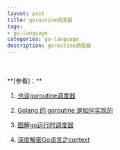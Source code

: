 ```yaml
---
layout: post
title: goroutine调度器
tags:
- go-language
categories: go-language
description: goroutine调度器
---
```




<!-- more -->








<br />
<br />
**[参看]：**

1. [也谈goroutine调度器](https://tonybai.com/2017/06/23/an-intro-about-goroutine-scheduler/)

2. [Golang 的 goroutine 是如何实现的](https://www.zhihu.com/question/20862617)

3. [图解go运行时调度器](https://tonybai.com/2020/03/21/illustrated-tales-of-go-runtime-scheduler/)

4. [深度解密Go语言之context](https://zhuanlan.zhihu.com/p/68792989)

<br />
<br />
<br />

